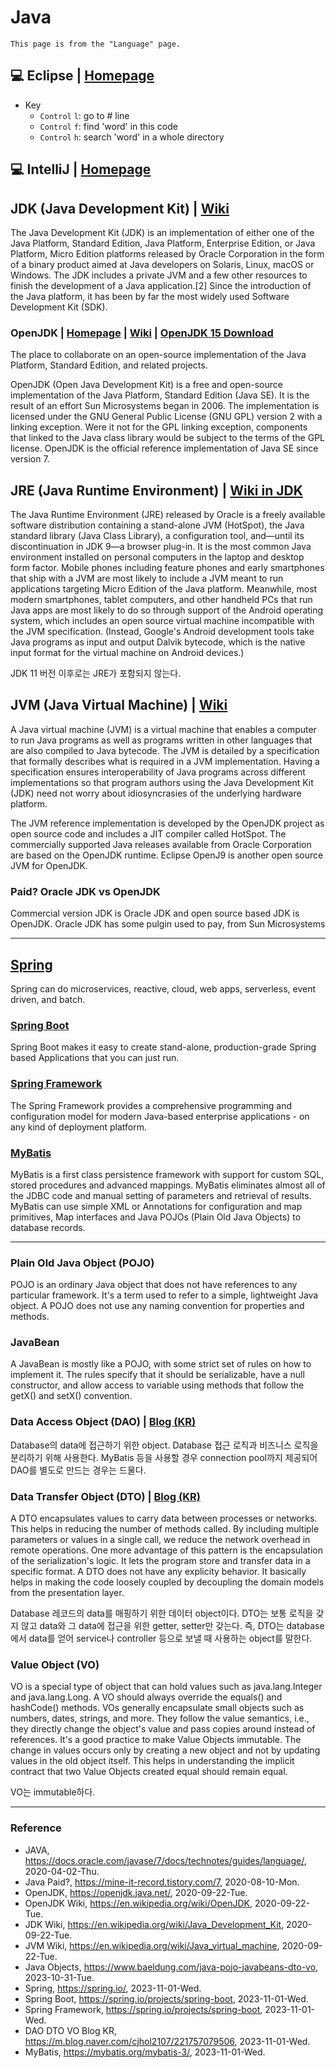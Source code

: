 # Java
```
This page is from the "Language" page.
```
## :computer: Eclipse | [Homepage](https://www.eclipse.org/)
- Key
  - `Control` `l`: go to # line
  - `Control` `f`: find 'word' in this code
  - `Control` `h`: search 'word' in a whole directory

## :computer: IntelliJ | [Homepage](https://www.jetbrains.com/idea/)

## JDK (Java Development Kit) | [Wiki](https://en.wikipedia.org/wiki/Java_Development_Kit)
The Java Development Kit (JDK) is an implementation of either one of the Java Platform, Standard Edition, Java Platform, Enterprise Edition, or Java Platform, Micro Edition platforms released by Oracle Corporation in the form of a binary product aimed at Java developers on Solaris, Linux, macOS or Windows. The JDK includes a private JVM and a few other resources to finish the development of a Java application.[2] Since the introduction of the Java platform, it has been by far the most widely used Software Development Kit (SDK).

### OpenJDK | [Homepage](https://openjdk.java.net/) | [Wiki](https://en.wikipedia.org/wiki/OpenJDK) | [OpenJDK 15 Download](https://jdk.java.net/15/)
The place to collaborate on an open-source implementation of the Java Platform, Standard Edition, and related projects.

OpenJDK (Open Java Development Kit) is a free and open-source implementation of the Java Platform, Standard Edition (Java SE). It is the result of an effort Sun Microsystems began in 2006. The implementation is licensed under the GNU General Public License (GNU GPL) version 2 with a linking exception. Were it not for the GPL linking exception, components that linked to the Java class library would be subject to the terms of the GPL license. OpenJDK is the official reference implementation of Java SE since version 7.

## JRE (Java Runtime Environment) | [Wiki in JDK](https://en.wikipedia.org/wiki/Java_Development_Kit)
The Java Runtime Environment (JRE) released by Oracle is a freely available software distribution containing a stand-alone JVM (HotSpot), the Java standard library (Java Class Library), a configuration tool, and—until its discontinuation in JDK 9—a browser plug-in. It is the most common Java environment installed on personal computers in the laptop and desktop form factor. Mobile phones including feature phones and early smartphones that ship with a JVM are most likely to include a JVM meant to run applications targeting Micro Edition of the Java platform. Meanwhile, most modern smartphones, tablet computers, and other handheld PCs that run Java apps are most likely to do so through support of the Android operating system, which includes an open source virtual machine incompatible with the JVM specification. (Instead, Google's Android development tools take Java programs as input and output Dalvik bytecode, which is the native input format for the virtual machine on Android devices.)

JDK 11 버전 이후로는 JRE가 포함되지 않는다.

## JVM (Java Virtual Machine) | [Wiki](https://en.wikipedia.org/wiki/Java_virtual_machine)
A Java virtual machine (JVM) is a virtual machine that enables a computer to run Java programs as well as programs written in other languages that are also compiled to Java bytecode. The JVM is detailed by a specification that formally describes what is required in a JVM implementation. Having a specification ensures interoperability of Java programs across different implementations so that program authors using the Java Development Kit (JDK) need not worry about idiosyncrasies of the underlying hardware platform.

The JVM reference implementation is developed by the OpenJDK project as open source code and includes a JIT compiler called HotSpot. The commercially supported Java releases available from Oracle Corporation are based on the OpenJDK runtime. Eclipse OpenJ9 is another open source JVM for OpenJDK.

### Paid? Oracle JDK vs OpenJDK
Commercial version JDK is Oracle JDK and open source based JDK is OpenJDK. Oracle JDK has some pulgin used to pay, from Sun Microsystems

---

## [Spring](https://spring.io/)

Spring can do microservices, reactive, cloud, web apps, serverless, event driven, and batch.

### [Spring Boot](https://spring.io/projects/spring-boot)

Spring Boot makes it easy to create stand-alone, production-grade Spring based Applications that you can just run.

### [Spring Framework](https://spring.io/projects/spring-boot)

The Spring Framework provides a comprehensive programming and configuration model for modern Java-based enterprise applications - on any kind of deployment platform.

### [MyBatis](https://mybatis.org/mybatis-3/)

MyBatis is a first class persistence framework with support for custom SQL, stored procedures and advanced mappings. MyBatis eliminates almost all of the JDBC code and manual setting of parameters and retrieval of results. MyBatis can use simple XML or Annotations for configuration and map primitives, Map interfaces and Java POJOs (Plain Old Java Objects) to database records.

---

### Plain Old Java Object (POJO)

POJO is an ordinary Java object that does not have references to any particular framework. It's a term used to refer to a simple, lightweight Java object. A POJO does not use any naming convention for properties and methods.

### JavaBean

A JavaBean is mostly like a POJO, with some strict set of rules on how to implement it. The rules specify that it should be serializable, have a null constructor, and allow access to variable using methods that follow the getX() and setX() convention.

### Data Access Object (DAO) | [Blog (KR)](https://m.blog.naver.com/cjhol2107/221757079506)

Database의 data에 접근하기 위한 object. Database 접근 로직과 비즈니스 로직을 분리하기 위해 사용한다. MyBatis 등을 사용할 경우 connection pool까지 제공되어 DAO를 별도로 만드는 경우는 드물다.

### Data Transfer Object (DTO) | [Blog (KR)](https://m.blog.naver.com/cjhol2107/221757079506)

A DTO encapsulates values to carry data between processes or networks. This helps in reducing the number of methods called. By including multiple parameters or values in a single call, we reduce the network overhead in remote operations. One more advantage of this pattern is the encapsulation of the serialization's logic. It lets the program store and transfer data in a specific format. A DTO does not have any explicity behavior. It basically helps in making the code loosely coupled by decoupling the domain models from the presentation layer.

Database 레코드의 data를 매핑하기 위한 데이터 object이다. DTO는 보통 로직을 갖지 않고 data와 그 data에 접근을 위한 getter, setter만 갖는다. 즉, DTO는 database에서 data를 얻어 service나 controller 등으로 보낼 때 사용하는 object를 말한다.

### Value Object (VO)

VO is a special type of object that can hold values such as java.lang.Integer and java.lang.Long. A VO should always override the equals() and hashCode() methods. VOs generally encapsulate small objects such as numbers, dates, strings, and more. They follow the value semantics, i.e., they directly change the object's value and pass copies around instead of references. It's a good practice to make Value Objects immutable. The change in values occurs only by creating a new object and not by updating values in the old object itself. This helps in understanding the implicit contract that two Value Objects created equal should remain equal.

VO는 immutable하다.

---

### Reference
- JAVA, https://docs.oracle.com/javase/7/docs/technotes/guides/language/, 2020-04-02-Thu.
- Java Paid?, https://mine-it-record.tistory.com/7, 2020-08-10-Mon.
- OpenJDK, https://openjdk.java.net/, 2020-09-22-Tue.
- OpenJDK Wiki, https://en.wikipedia.org/wiki/OpenJDK, 2020-09-22-Tue.
- JDK Wiki, https://en.wikipedia.org/wiki/Java_Development_Kit, 2020-09-22-Tue.
- JVM Wiki, https://en.wikipedia.org/wiki/Java_virtual_machine, 2020-09-22-Tue.
- Java Objects, https://www.baeldung.com/java-pojo-javabeans-dto-vo, 2023-10-31-Tue.
- Spring, https://spring.io/, 2023-11-01-Wed.
- Spring Boot, https://spring.io/projects/spring-boot, 2023-11-01-Wed.
- Spring Framework, https://spring.io/projects/spring-boot, 2023-11-01-Wed.
- DAO DTO VO Blog KR, https://m.blog.naver.com/cjhol2107/221757079506, 2023-11-01-Wed.
- MyBatis, https://mybatis.org/mybatis-3/, 2023-11-01-Wed.
